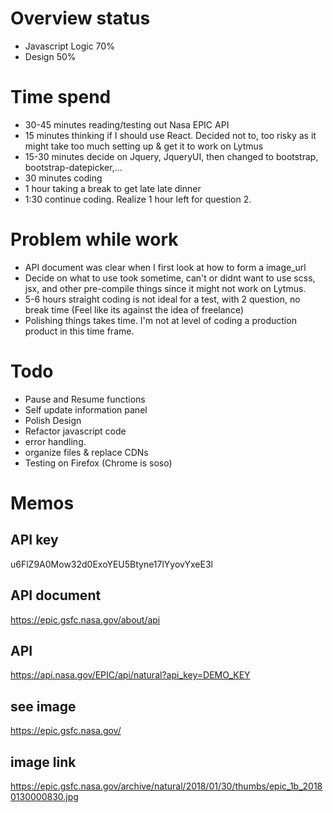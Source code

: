 # Overview status
* Javascript Logic 70%
* Design 50%

# Time spend
* 30-45 minutes reading/testing out Nasa EPIC API
* 15 minutes thinking if I should use React. Decided not to, too risky as it might take too much setting up & get it to work on Lytmus
* 15-30 minutes decide on Jquery, JqueryUI, then changed to bootstrap, bootstrap-datepicker,...  
* 30 minutes coding
* 1 hour taking a break to get late late dinner
* 1:30 continue coding. Realize 1 hour left for question 2.

# Problem while work
* API document was clear when I first look at how to form a image_url
* Decide on what to use took sometime, can't or didnt want to use scss, jsx, and other pre-compile things since it might not work on Lytmus.
* 5-6 hours straight coding is not ideal for a test, with 2 question, no break time (Feel like its against the idea of freelance)
* Polishing things takes time. I'm not at level of coding a production product in this time frame.

# Todo
* Pause and Resume functions
* Self update information panel
* Polish Design
* Refactor javascript code
* error handling.
* organize files & replace CDNs
* Testing on Firefox (Chrome is soso)

# Memos
## API key 
u6FlZ9A0Mow32d0ExoYEU5Btyne17lYyovYxeE3l

## API document
https://epic.gsfc.nasa.gov/about/api

## API
https://api.nasa.gov/EPIC/api/natural?api_key=DEMO_KEY

## see image
https://epic.gsfc.nasa.gov/

## image link
https://epic.gsfc.nasa.gov/archive/natural/2018/01/30/thumbs/epic_1b_20180130000830.jpg